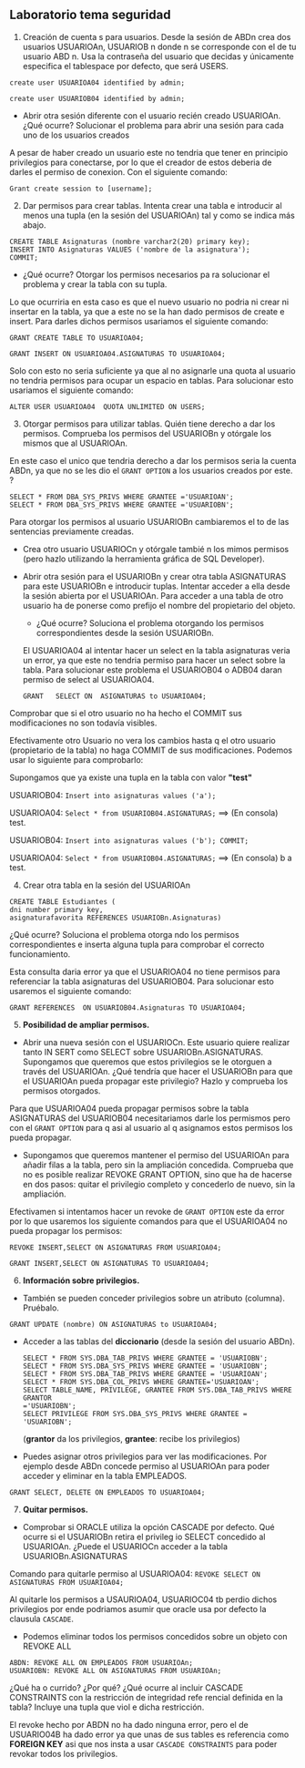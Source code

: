 ## Laboratorio tema seguridad 

1. Creación de cuenta s para usuarios. Desde la sesión de ABDn crea dos usuarios
USUARIOAn, USUARIOB n donde n se corresponde con el de tu usuario ABD n. Usa la
contraseña del usuario que decidas y únicamente especifica el tablespace por defecto, que
será USERS.


``
	create user USUARIOA04
	identified by admin;
``

``
	create user USUARIOB04
	identified by admin;
``

- Abrir otra sesión diferente con el usuario recién creado USUARIOAn. ¿Qué ocurre? Solucionar el problema para abrir una sesión para cada uno de los usuarios creados

A pesar de haber creado un usuario este no tendria que tener en principio privilegios para conectarse, por lo que el creador de estos deberia de darles el permiso de conexion. Con el siguiente comando:

``
Grant create session to [username];
``

2. Dar permisos para crear tablas. Intenta crear una tabla e introducir al menos una tupla
(en la sesión del USUARIOAn) tal y como se indica más abajo.

```
CREATE TABLE Asignaturas (nombre varchar2(20) primary key);
INSERT INTO Asignaturas VALUES ('nombre de la asignatura');
COMMIT;
```

- ¿Qué ocurre? Otorgar los permisos necesarios pa ra solucionar el problema y crear la tabla
con su tupla.

Lo que ocurriria en esta caso es que el nuevo usuario no podria ni crear ni insertar en la tabla, ya que a este no se la han dado permisos de create e insert. Para darles dichos permisos usariamos el siguiente comando:

``
GRANT CREATE TABLE TO USUARIOA04;
``

``
GRANT INSERT ON USUARIOA04.ASIGNATURAS TO USUARIOA04;   
``

Solo con esto no seria suficiente ya que al no asignarle una quota al usuario no tendria permisos para ocupar un espacio en tablas. Para solucionar esto usariamos el siguiente comando:

``
ALTER USER USUARIOA04 
QUOTA UNLIMITED ON USERS;
``

3. Otorgar permisos para utilizar tablas. Quién tiene derecho a dar los permisos.
Comprueba los permisos del USUARIOBn y otórgale los mismos que al USUARIOAn.


En este caso el unico que tendria derecho a dar los permisos seria la cuenta ABDn, ya que no se les dio el ``GRANT OPTION`` a los usuarios creados por este. ?

```
SELECT * FROM DBA_SYS_PRIVS WHERE GRANTEE ='USUARIOAN';
SELECT * FROM DBA_SYS_PRIVS WHERE GRANTEE ='USUARIOBN';
```

Para otorgar los permisos al usuario USUARIOBn cambiaremos el to de las sentencias previamente creadas.

- Crea otro usuario USUARIOCn y otórgale tambié n los mimos permisos (pero hazlo utilizando
la herramienta gráfica de SQL Developer).

- Abrir otra sesión para el USUARIOBn y crear otra tabla ASIGNATURAS para este USUARIOBn
e introducir tuplas. Intentar acceder a ella desde la sesión abierta por el USUARIOAn.
Para acceder a una tabla de otro usuario ha de ponerse como prefijo el nombre del
propietario del objeto.
    - ¿Qué ocurre? Soluciona el problema otorgando los permisos correspondientes desde la
sesión USUARIOBn.

	El USUARIOA04 al intentar hacer un select en la tabla asignaturas veria un error, ya que este no tendria permiso para  hacer un select sobre la tabla. Para solucionar este problema el USUARIOB04 o ADB04 daran permiso de select al USUARIOA04.

	``
	GRANT   SELECT ON  ASIGNATURAS to USUARIOA04;
	``

Comprobar que si el otro usuario no ha hecho el COMMIT sus modificaciones no son todavía
visibles.

Efectivamente otro Usuario no vera los cambios hasta q el otro usuario (propietario de la tabla) no haga COMMIT de sus modificaciones. Podemos usar lo siguiente para comprobarlo:

Supongamos que ya existe una tupla en la tabla con valor __"test"__

USUARIOB04: ``Insert into asignaturas values ('a');``

USUARIOA04: ``Select *
from USUARIOB04.ASIGNATURAS;`` ==> (En consola) test.

USUARIOB04: ``Insert into asignaturas values ('b');
COMMIT;``

USUARIOA04: ``Select *
from USUARIOB04.ASIGNATURAS;`` ==> (En consola) b a test.


4. Crear otra tabla en la sesión del USUARIOAn

```
CREATE TABLE Estudiantes (
dni number primary key,
asignaturafavorita REFERENCES USUARIOBn.Asignaturas)
```

¿Qué ocurre? Soluciona el problema otorga ndo los permisos correspondientes e inserta
alguna tupla para comprobar el correcto funcionamiento.

Esta consulta daria error ya que el USUARIOA04 no tiene permisos para referenciar la tabla asignaturas del USUARIOB04. Para solucionar esto usaremos el siguiente comando:

``GRANT REFERENCES  ON USUARIOB04.Asignaturas TO USUARIOA04;``

5. __Posibilidad de ampliar permisos.__
- Abrir una nueva sesión con el USUARIOCn. Este usuario quiere realizar tanto IN SERT
como SELECT sobre USUARIOBn.ASIGNATURAS. Supongamos que queremos que estos
privilegios se le otorguen a través del USUARIOAn. ¿Qué tendría que hacer el
USUARIOBn para que el USUARIOAn pueda propagar este privilegio? Hazlo y comprueba
los permisos otorgados.

Para que USUARIOA04 pueda propagar permisos sobre la tabla ASIGNATURAS del USUARIOB04 necesitariamos darle los permismos pero con el ``GRANT OPTION`` para q asi al usuario al q asignamos estos permisos los pueda propagar.

- Supongamos que queremos mantener el permiso del USUARIOAn para añadir filas a la
tabla, pero sin la ampliación concedida. Comprueba que no es posible realizar REVOKE
GRANT OPTION, sino que ha de hacerse en dos pasos: quitar el privilegio completo
y concederlo de nuevo, sin la ampliación.

Efectivamen si intentamos hacer un revoke de ``GRANT OPTION`` este da error por lo que usaremos los siguiente comandos para que el USUARIOA04 no pueda propagar los permisos:

``REVOKE INSERT,SELECT ON ASIGNATURAS FROM USUARIOA04;``

``GRANT INSERT,SELECT ON ASIGNATURAS TO USUARIOA04;``

6. __Información sobre privilegios.__

- También se pueden conceder privilegios sobre un atributo (columna). Pruébalo.	

``GRANT UPDATE (nombre) ON ASIGNATURAS to USUARIOA04;``

- Acceder a las tablas del __diccionario__ (desde la sesión del usuario ABDn).

	```
	SELECT * FROM SYS.DBA_TAB_PRIVS WHERE GRANTEE = 'USUARIOBN';
	SELECT * FROM SYS.DBA_SYS_PRIVS WHERE GRANTEE = 'USUARIOBN';
	SELECT * FROM SYS.DBA_TAB_PRIVS WHERE GRANTEE = 'USUARIOAN';
	SELECT * FROM SYS.DBA_COL_PRIVS WHERE GRANTEE='USUARIOAN';
	SELECT TABLE_NAME, PRIVILEGE, GRANTEE FROM SYS.DBA_TAB_PRIVS WHERE GRANTOR
	='USUARIOBN';
	SELECT PRIVILEGE FROM SYS.DBA_SYS_PRIVS WHERE GRANTEE = 'USUARIOBN';
	```
	(__grantor__ da los privilegios, __grantee__: recibe los privilegios)


- Puedes asignar otros privilegios para ver las modificaciones. Por ejemplo desde ABDn
concede permiso al USUARIOAn para poder acceder y eliminar en la tabla EMPLEADOS.

``GRANT SELECT, DELETE ON EMPLEADOS TO USUARIOA04;``

7. __Quitar permisos.__

- Comprobar si ORACLE utiliza la opción CASCADE por defecto. Qué ocurre si el
USUARIOBn retira el privileg io SELECT concedido al USUARIOAn. ¿Puede el USUARIOCn
acceder a la tabla USUARIOBn.ASIGNATURAS

Comando para quitarle permiso al USUARIOA04: ``REVOKE SELECT ON ASIGNATURAS FROM USUARIOA04;``

Al quitarle los permisos a USAURIOA04, USUARIOC04 tb perdio dichos privilegios por ende podriamos asumir que oracle usa por defecto la clausula ``CASCADE``.

- Podemos eliminar todos los permisos concedidos sobre un objeto con REVOKE ALL

```
ABDN: REVOKE ALL ON EMPLEADOS FROM USUARIOAn;
USUARIOBN: REVOKE ALL ON ASIGNATURAS FROM USUARIOAn;
```

¿Qué ha o currido? ¿Por qué? ¿Qué ocurre al incluir CASCADE CONSTRAINTS con la
restricción de integridad refe rencial definida en la tabla? Incluye una tupla que viol e
dicha restricción.

El revoke hecho por ABDN no ha dado ninguna error, pero el de USUARIO04B ha dado error ya que unas de sus tables es referencia como __FOREIGN KEY__ asi que nos insta a usar ``CASCADE CONSTRAINTS`` para poder revokar todos los privilegios.




